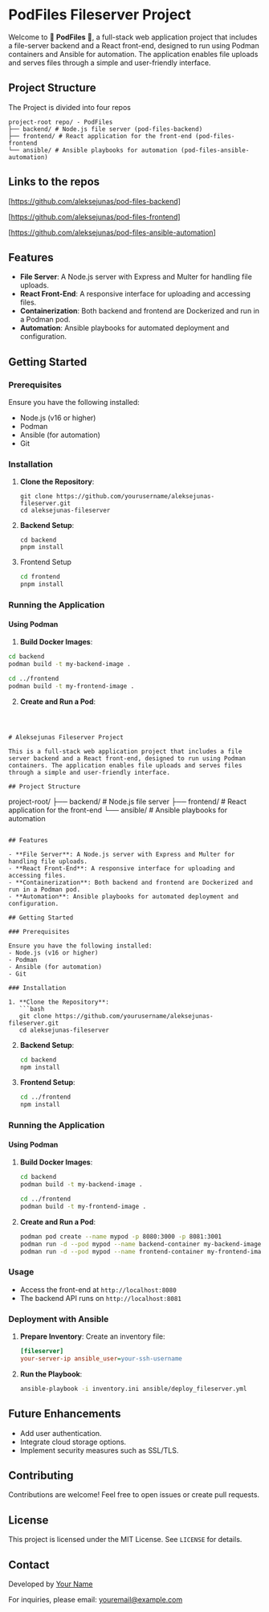 # PodFiles Fileserver Project

Welcome to 👋 **PodFiles** 👋, a full-stack web application project that includes a file-server backend and a React front-end, designed to run using Podman containers and Ansible for automation. The application enables file uploads and serves files through a simple and user-friendly interface.

## Project Structure

The Project is divided into four repos

```
project-root repo/ - PodFiles
├── backend/ # Node.js file server (pod-files-backend)
├── frontend/ # React application for the front-end (pod-files-frontend
└── ansible/ # Ansible playbooks for automation (pod-files-ansible-automation)
```

## Links to the repos

[https://github.com/aleksejunas/pod-files-backend]

[https://github.com/aleksejunas/pod-files-frontend]

[https://github.com/aleksejunas/pod-files-ansible-automation]





## Features

- **File Server**: A Node.js server with Express and Multer for handling file uploads.
- **React Front-End**: A responsive interface for uploading and accessing files.
- **Containerization**: Both backend and frontend are Dockerized and run in a Podman pod.
- **Automation**: Ansible playbooks for automated deployment and configuration.

## Getting Started

### Prerequisites

Ensure you have the following installed:

- Node.js (v16 or higher)
- Podman
- Ansible (for automation)
- Git

### Installation

1. **Clone the Repository**:

   ```
   git clone https://github.com/yourusername/aleksejunas-fileserver.git
   cd aleksejunas-fileserver

   ```

2. **Backend Setup**:

   ```
   cd backend
   pnpm install

   ```

3. Frontend Setup

   ```bash
   cd frontend
   pnpm install
   ```

### Running the Application

#### Using Podman

1. **Build Docker Images**:

```bash
cd backend
podman build -t my-backend-image .

cd ../frontend
podman build -t my-frontend-image .
```

2. **Create and Run a Pod**:

```



# Aleksejunas Fileserver Project

This is a full-stack web application project that includes a file server backend and a React front-end, designed to run using Podman containers. The application enables file uploads and serves files through a simple and user-friendly interface.

## Project Structure

```

project-root/
├── backend/ # Node.js file server
├── frontend/ # React application for the front-end
└── ansible/ # Ansible playbooks for automation

````

## Features

- **File Server**: A Node.js server with Express and Multer for handling file uploads.
- **React Front-End**: A responsive interface for uploading and accessing files.
- **Containerization**: Both backend and frontend are Dockerized and run in a Podman pod.
- **Automation**: Ansible playbooks for automated deployment and configuration.

## Getting Started

### Prerequisites

Ensure you have the following installed:
- Node.js (v16 or higher)
- Podman
- Ansible (for automation)
- Git

### Installation

1. **Clone the Repository**:
   ```bash
   git clone https://github.com/yourusername/aleksejunas-fileserver.git
   cd aleksejunas-fileserver
````

2. **Backend Setup**:

   ```bash
   cd backend
   npm install
   ```

3. **Frontend Setup**:

   ```bash
   cd ../frontend
   npm install
   ```

### Running the Application

#### Using Podman

1. **Build Docker Images**:

   ```bash
   cd backend
   podman build -t my-backend-image .

   cd ../frontend
   podman build -t my-frontend-image .
   ```

2. **Create and Run a Pod**:

   ```bash
   podman pod create --name mypod -p 8080:3000 -p 8081:3001
   podman run -d --pod mypod --name backend-container my-backend-image
   podman run -d --pod mypod --name frontend-container my-frontend-image
   ```

### Usage

- Access the front-end at `http://localhost:8080`
- The backend API runs on `http://localhost:8081`

### Deployment with Ansible

1. **Prepare Inventory**:
   Create an inventory file:

   ```ini
   [fileserver]
   your-server-ip ansible_user=your-ssh-username
   ```

2. **Run the Playbook**:

   ```bash
   ansible-playbook -i inventory.ini ansible/deploy_fileserver.yml
   ```

## Future Enhancements

- Add user authentication.
- Integrate cloud storage options.
- Implement security measures such as SSL/TLS.

## Contributing

Contributions are welcome! Feel free to open issues or create pull requests.

## License

This project is licensed under the MIT License. See `LICENSE` for details.

## Contact

Developed by [Your Name](https://yourdomain.com)

For inquiries, please email: [youremail@example.com](mailto:youremail@example.com)
